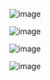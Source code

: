 ![image](https://github.com/user-attachments/assets/3070112c-9595-4023-b544-a3d66b609588) 

![image](https://github.com/user-attachments/assets/123d21ca-1e0e-4987-8df2-2f4213859380) 

![image](https://github.com/user-attachments/assets/fa2ef91a-d48c-4216-bd55-aac9751bafff)

![image](https://github.com/user-attachments/assets/0b1699be-829f-4b86-bc6f-21ebf0030faf)





